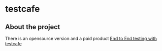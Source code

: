 # testcafe
## About the project
There is an opensource version and a paid product
[End to End testing with testcafe](https://www.youtube.com/watch?v=i5-EUAIcxLA)